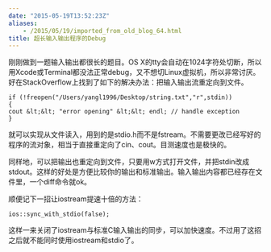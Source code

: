 ```yaml
---
date: "2015-05-19T13:52:23Z"
aliases:
    - /2015/05/19/imported_from_old_blog_64.html
title: 超长输入输出程序的Debug
---
```


刚刚做到一题输入输出都很长的题目。OS X的tty会自动在1024字符处切断，所以用Xcode或Terminal都没法正常debug，又不想切Linux虚拟机，所以非常讨厌。好在StackOverflow上找到了如下的解决办法：把输入输出流重定向到文件。

```
if (!freopen("/Users/yangl1996/Desktop/string.txt","r",stdin))
{
cout &lt;&lt; "error opening" &lt;&lt; endl; // handle exception
}
```

就可以实现从文件读入，用到的是stdio.h而不是fstream。不需要更改已经写好的程序的流对象，相当于直接重定向了cin、cout。目测速度也是极快的。

同样地，可以把输出也重定向到文件，只要用w方式打开文件，并把stdin改成stdout。这样的好处是方便比较你的输出和标准输出。输入输出内容都已经存在文件里，一个diff命令就ok。

顺便记下一招让iostream提速十倍的方法：

```
ios::sync_with_stdio(false);
```

这样一来关闭了iostream与标准C输入输出的同步，可以加快速度。不过用了这招之后就不能同时使用iostream和stdio了。